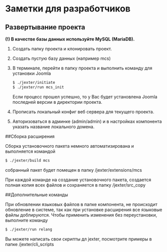 # Заметки для разработчиков

## Развертывание проекта

**(!) В качестве базы данных используйте MySQL (MariaDB).**

1. Создать папку проекта и клонировать проект.
2. Создать пустую базу данных (например mcs)
3. В терминале, перейти в папку проекта и выполнить команду для установки Joomla
    
    ```bash
    $ ./jexter/initiate
    $ ./jexter/run mcs_init
    ```
    
    Если процесс прошел успешно, то у Вас будет установлена Joomla последней версии в директории проекта.
    
5. Прописать локальный конфиг веб сервера для текущего проекта.
6. Авторизоваться в админке (admin/admin) и в настройках компонента указать название локального домена.

##Сборка расширения

Сборка установочного пакета немного автоматизирована и выполняется командой

```bash
$ ./jexter/build mcs
```

собранный пакет будет помещен в папку /jexter/extensions/mcs

При каждой команде на создание установочного пакета, создается полная копия всех файлов и сохраняется в папку /jexter/src_copy

##Дополнительные команды

При обновлении языковых файлов в папке компонента, не происходит обновление в системе, так как при установке расширения все языковые файлы доблируются.
Чтобы применить изменения без переустановки, выполните команду

```bash
$ ./jexter/run relang
```

Вы можете написать свои скрипты дл jexter, посмотрите примеры в папке /jexter/cli_scripts
